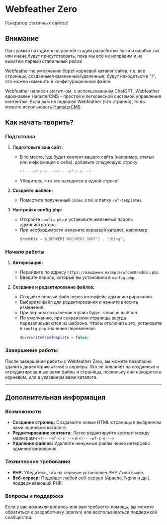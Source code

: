 # Webfeather Zero
Генератор статичных сайтов!

## Внимание
Программа находится на ранней стадии разработки. Баги и ошибки так или иначе будут присутствовать, пока мы всё не исправим и не выкатим первый стабильный релиз!

Webfeather по умолчанию берет корневой каталог сайта, т.е. все страницы, созданные/измененные/удаленные, будут находиться в "/", это можно изменить в конфигурационном файле.

Webfeather написан atarwn-ом, с использованием ChatGPT. Webfeather вдохновлен HamsterCMS - простой и легковесной системой управления контентом. Если вам не подошел Webfeather (что странно), то вы можете использовать [HamsterCMS](https://github.com/turboblack/HamsterCMS)

## Как начать творить?
### Подготовка
1. **Подготовьте ваш сайт:**
    - В то место, где будет контент вашего сайта (например, статьи или информация о себе), добавьте следующую строку:
      ```html
      <!-- ~wf-c-s --><!-- ~wf-c-e -->
      ```
    - Убедитесь, что это находится в одной строке!

2. **Создайте шаблон:**
    - Поместите полученный `index.html` в папку `/wf-templates`.

3. **Настройка config.php:**
    - Откройте `config.php` и установите желаемый пароль администратора.
    - При необходимости измените корневой каталог, например:
      ```php
      $rootDir = $_SERVER['DOCUMENT_ROOT'] . "/blog";
      ```

### Начало работы
1. **Авторизация:**
    - Перейдите по адресу `https://вашдомен.example/wfcms0/admin.php`.
    - Введите пароль, который вы установили в `config.php`.

2. **Создание и редактирование файлов:**
    - Создайте первый файл через интерфейс администрирования.
    - Выберите файл для редактирования и начните вносить изменения.
    - При первом сохранении в файл будет записан шаблон.
    - По умолчанию, при сохранении страницы всегда перезаписываются из шаблона. Чтобы отключить это, установите в `config.php` значение переменной:
      ```php
      $overwriteFromTemplate = false;
      ```

### Завершение работы
После завершения работы с Webfeather Zero, вы можете безопасно удалить директорию `wfcms0` с сервера. Это не повлияет на созданные и отредактированные вами файлы и страницы, поскольку они находятся в корневом, или в указанном вами каталоге.

---

## Дополнительная информация
### Возможности
- **Создание страниц:** Создавайте новые HTML-страницы в выбранном вами корневом каталоге.
- **Редактирование контента:** Легко редактируйте контент между маркерами `<!-- ~wf-c-s -->` и `<!-- ~wf-c-e -->`.
- **Удаление файлов:** Удаляйте ненужные файлы через интерфейс администрирования.

### Технические требования
- **PHP:** Убедитесь, что на сервере установлен PHP 7 или выше.
- **Веб-сервер:** Подойдет любой веб-сервер (Apache, Nginx и др.), поддерживающий PHP.

### Вопросы и поддержка
Если у вас возникли вопросы или вам требуется помощь, вы можете обратиться к разработчику (atarwn) или воспользоваться поддержкой сообщества.
